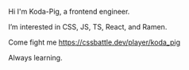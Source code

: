 Hi I'm Koda-Pig, a frontend engineer.

I’m interested in CSS, JS, TS, React, and Ramen.

Come fight me https://cssbattle.dev/player/koda_pig

Always learning.
